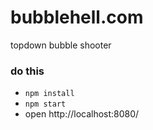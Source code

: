 # bubblehell.com
topdown bubble shooter

### do this
* `npm install`
* `npm start`
* open http://localhost:8080/
